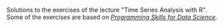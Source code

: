 Solutions to the exercises of the lecture "Time Series Analysis with R".
Some of the exercises are based on [_Programming Skills for Data Science_](https://programming-for-data-science.github.io/).
